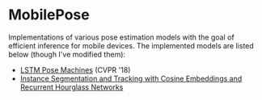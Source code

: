 # MobilePose

Implementations of various pose estimation models with the goal of efficient inference for mobile devices. The implemented models are listed below (though I've modified them):

* [LSTM Pose Machines](https://arxiv.org/pdf/1712.06316.pdf) (CVPR '18)
* [Instance Segmentation and Tracking with Cosine Embeddings and Recurrent Hourglass Networks](https://arxiv.org/pdf/1806.02070.pdf)